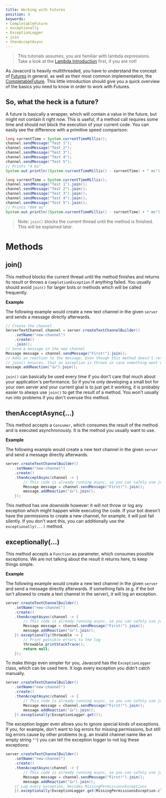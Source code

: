 ```yaml
---
title: Working with Futures
position: 4
keywords:
- CompletableFuture
- exceptionally
- ExceptionLogger
- join
- thenAcceptAsync
---
```


> This tutorials assumes, you are familiar with lambda expressions. Take a look at the [Lambda Introduction](/wiki/essential-knowledge/lambda-introduction) first, if you are not!

As Javacord is heavily multithreaded, you have to understand the concept of [Futures](https://docs.oracle.com/javase/8/docs/api/java/util/concurrent/Future.html) in general, as well as their most common implementation, the [CompletableFuture](https://docs.oracle.com/javase/8/docs/api/java/util/concurrent/CompletableFuture.html). This little introduction should give you a quick overview of the basics you need to know in order to work with Futures.

## So, what the heck is a future?
A future is basically a wrapper, which will contain a value in the future, but might not contain it right now. This is useful, if a method call requires some time and should not block the execution of your current code. You can easily see the difference with a primitive speed comparison:
```java
long currentTime = System.currentTimeMillis();
channel.sendMessage("Test 1");
channel.sendMessage("Test 2");
channel.sendMessage("Test 3");
channel.sendMessage("Test 4");
channel.sendMessage("Test 5");
// Prints "4 ms"
System.out.println((System.currentTimeMillis() - currentTime) + " ms");
```
```java
long currentTime = System.currentTimeMillis();
channel.sendMessage("Test 1").join();
channel.sendMessage("Test 2").join();
channel.sendMessage("Test 3").join();
channel.sendMessage("Test 4").join();
channel.sendMessage("Test 5").join();
// Prints "894 ms"
System.out.println((System.currentTimeMillis() - currentTime) + " ms");
```
> Note: `join()` blocks the current thread until the method is finished. This will be explained later.

# Methods

## join()

This method blocks the current thread until the method finishes and returns its result or throws a `CompletionException` if anything failed. You usually should avoid `join()` for larger bots or methods which will be called frequently.

**Example**

The following example would create a new text channel in the given `server` and sends a message directly afterwards.
```java
// Create the channel
ServerTextChannel channel = server.createTextChannelBuilder()
    .setName("new-channel")
    .create()
    .join();
// Send a message in the new channel
Message message = channel.sendMessage("First!").join();
// Adds an reaction to the message. Even though this method doesn't return anything,
// join() ensures, that an exception is thrown in case something went wrong
message.addReaction("👍").join();
```
`join()` can basically be used every time if you don't care that much about your application's performance. So if you're only developing a small bot for your own server and your current goal is to just get it working, it is probably easier to always use `join()` to get the result of a method. You won't usually run into problems if you don't overuse this method.

## thenAcceptAsync(...)

This method accepts a `Consumer`, which consumes the result of the method and is executed asynchronously. It is the method you usually want to use.

**Example**

The following example would create a new text channel in the given `server` and send a message directly afterwards.
```java
server.createTextChannelBuilder()
    .setName("new-channel")
    .create()
    .thenAcceptAsync(channel -> {
        // This code is already running async, so you can safely use join() here
        Message message = channel.sendMessage("First!").join();
        message.addReaction("👍").join();
    });
```
This method has one downside however: it will not throw or log any exception which might happen while executing the code. If your bot doesn't have the permissions to create a new channel, for example, it will just fail silently. If you don't want this, you can additionally use the `exceptionally(...)` method.

## exceptionally(...)

This method accepts a `Function` as parameter, which consumes possible exceptions. We are not talking about the result it returns here, to keep things simple.

**Example**

The following example would create a new text channel in the given `server` and send a message directly afterwards. If something fails (e.g. if the bot isn't allowed to create a text channel in the server), it will log an exception.
```java
server.createTextChannelBuilder()
    .setName("new-channel")
    .create()
    .thenAcceptAsync(channel -> {
        // This code is already running async, so you can safely use join() here
        Message message = channel.sendMessage("First!").join();
        message.addReaction("👍").join();
    }).exceptionally(throwable -> {
        // Print possible errors to the log
        throwable.printStackTrace();
        return null;
    });
```
To make things even simpler for you, Javacord has the `ExceptionLogger` class, which can be used here. It logs every exception you didn't catch manually.
```java
server.createTextChannelBuilder()
    .setName("new-channel")
    .create()
    .thenAcceptAsync(channel -> {
        // This code is already running async, so you can safely use join() here
        Message message = channel.sendMessage("First!").join();
        message.addReaction("👍").join();
    }).exceptionally(ExceptionLogger.get());
```
The exception logger even allows you to ignore special kinds of exceptions. If you, for example, don't want to log errors for missing permissions, but still log errors cause by other problems (e.g. an invalid channel name like an empty string `""`) you can tell the exception logger to not log these exceptions:
```java
server.createTextChannelBuilder()
    .setName("new-channel")
    .create()
    .thenAcceptAsync(channel -> {
        // This code is already running async, so you can safely use join() here
        Message message = channel.sendMessage("First!").join();
        message.addReaction("👍").join();
    // Log every exception, besides MissingPermissionsExceptions
    }).exceptionally(ExceptionLogger.get(MissingPermissionsException.class));
```
